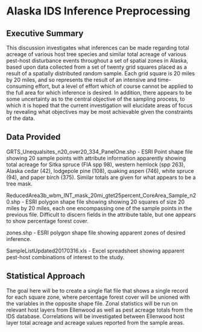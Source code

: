 
# Alaska IDS Inference Preprocessing

## Executive Summary

This discussion investigates what inferences can be made regarding total acreage of various host tree species and similar total acreage of various pest-host disturbance events throughout a set of spatial zones in Alaska, based upon data collected from a set of twenty grid squares placed as a result of a spatially distributed random sample.  Each grid square is 20 miles by 20 miles, and so represents the result of an intensive and time-consuming effort, but a level of effort which of course cannot be applied to the full area for which inference is desired.  In addition, there appears to be some uncertainty as to the central objective of the sampling process, to which it is hoped that the current investigation will elucidate areas of focus by revealing what objectives may be most achievable given the constraints of the data.

## Data Provided

GRTS_Unequalsites_n20_over20_334_PanelOne.shp - ESRI Point shape file showing 20 sample points with attribute information apparently showing total acreage for Sitka spruce (FIA spp 98), western hemlock (spp 263), Alaska cedar (42), lodgepole pine (108), quaking aspen (746), white spruce (94), and paper birch (375).  Similar totals are given for what appears to be a tree mask.

ReducedArea3b_wbm_INT_mask_20mi_gtet25percent_CoreArea_Sample_n20.shp - ESRI polygon shape file showing showing 20 squares of size 20 miles by 20 miles, each one encompassing one of the sample points in the previous file.  Difficult to discern fields in the attribute table, but one appears to show percentage forest cover.  

zones.shp - ESRI polygon shape file showing apparent zones of desired inference.

SampleListUpdated20170316.xls - Excel spreadsheet showing apparent pest-host combinations of interest to the study.

## Statistical Approach

The goal here will be to create a single flat file that shows a single record for each square zone, where percentage forest cover will be unioned with the variables in the opposite shape file.  Zonal statistics will be run on relevant host layers from Ellenwood as well as pest acreage totals from the IDS database.  Correlations will be investigated between Ellenwood host layer total acreage and acreage values reported from the sample areas.

